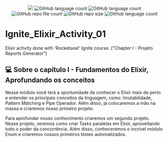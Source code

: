 <p align="center">
  <img src="http://img.shields.io/static/v1?label=STATUS&message=Concluded&color=blue&style=flat"/>
  <img alt="GitHub language count" src="https://img.shields.io/github/languages/count/Rafa-KozAnd/Ignite_Elixir_Activity_01">
  <img alt="GitHub language count" src="https://img.shields.io/github/languages/top/Rafa-KozAnd/Ignite_Elixir_Activity_01">
  <img alt="GitHub repo file count" src="https://img.shields.io/github/directory-file-count/Rafa-KozAnd/Ignite_Elixir_Activity_01">
  <img alt="GitHub repo size" src="https://img.shields.io/github/repo-size/Rafa-KozAnd/Ignite_Elixir_Activity_01">
  <img alt="GitHub language count" src="https://img.shields.io/github/license/Rafa-KozAnd/Ignite_Elixir_Activity_01">
</p>

# Ignite_Elixir_Activity_01

Elixir activity done with 'Rocketseat' Ignite course. ("Chapter I - Projeto Reports Generator")

## 💻 Sobre o capítulo I - Fundamentos do Elixir, Aprofundando os conceitos

Nesse módulo você terá a oportunidade de conhecer o Elixir mais de perto e entender os principais conceitos da linguagem, como: Imutabilidade, Pattern Matching e Pipe Operador. Além disso, já colocaremos a mão na massa e criaremos nosso primeiro projeto.

Para aprofundar nosso conhecimento criaremos um segundo projeto. Nesse projeto, veremos como criar Tasks paralelas em Elixir, aproveitando todo o poder da concorrência. Além disso, conheceremos o incrível módulo Enum e criaremos nossos primeiros testes automatizados.
